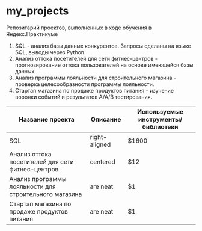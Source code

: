 # my_projects
Репозитарий проектов, выполненных в ходе обучения в Яндекс.Практикуме
1. SQL - анализ базы данных конкурентов. Запросы сделаны на языке SQL, выводы через Python.
2. Анализ оттока посетителей для сети фитнес-центров - прогнозирование оттока пользователей на основе имеющейся базы данных.
3. Анализ программы лояльности для строительного магазина - проверка целесообразности программы лояльности.
4. Стартап магазина по продаже продуктов питания - изучение воронки событий и результатов А/А/В тестирования.

| Название проекта       | Описание        | Используемые инструменты/библиотеки  |
| ------------- |-------------| -----|
| SQL      | right-aligned | $1600 |
| Анализ оттока посетителей для сети фитнес-центров     | centered      |   $12 |
| Анализ программы лояльности для строительного магазина | are neat      |    $1 |
| Стартап магазина по продаже продуктов питания | are neat      |    $1 |
